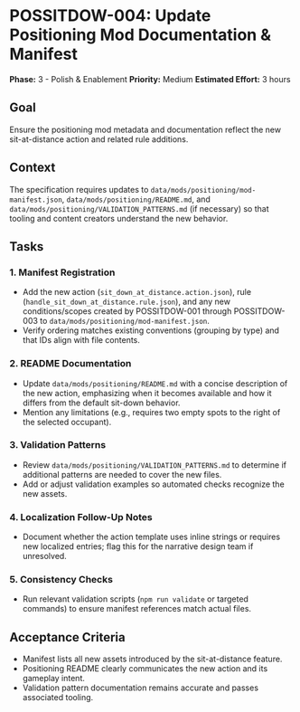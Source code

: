 # POSSITDOW-004: Update Positioning Mod Documentation & Manifest

**Phase:** 3 - Polish & Enablement
**Priority:** Medium
**Estimated Effort:** 3 hours

## Goal

Ensure the positioning mod metadata and documentation reflect the new sit-at-distance action and related rule additions.

## Context

The specification requires updates to `data/mods/positioning/mod-manifest.json`, `data/mods/positioning/README.md`, and `data/mods/positioning/VALIDATION_PATTERNS.md` (if necessary) so that tooling and content creators understand the new behavior.

## Tasks

### 1. Manifest Registration
- Add the new action (`sit_down_at_distance.action.json`), rule (`handle_sit_down_at_distance.rule.json`), and any new conditions/scopes created by POSSITDOW-001 through POSSITDOW-003 to `data/mods/positioning/mod-manifest.json`.
- Verify ordering matches existing conventions (grouping by type) and that IDs align with file contents.

### 2. README Documentation
- Update `data/mods/positioning/README.md` with a concise description of the new action, emphasizing when it becomes available and how it differs from the default sit-down behavior.
- Mention any limitations (e.g., requires two empty spots to the right of the selected occupant).

### 3. Validation Patterns
- Review `data/mods/positioning/VALIDATION_PATTERNS.md` to determine if additional patterns are needed to cover the new files.
- Add or adjust validation examples so automated checks recognize the new assets.

### 4. Localization Follow-Up Notes
- Document whether the action template uses inline strings or requires new localized entries; flag this for the narrative design team if unresolved.

### 5. Consistency Checks
- Run relevant validation scripts (`npm run validate` or targeted commands) to ensure manifest references match actual files.

## Acceptance Criteria
- Manifest lists all new assets introduced by the sit-at-distance feature.
- Positioning README clearly communicates the new action and its gameplay intent.
- Validation pattern documentation remains accurate and passes associated tooling.

